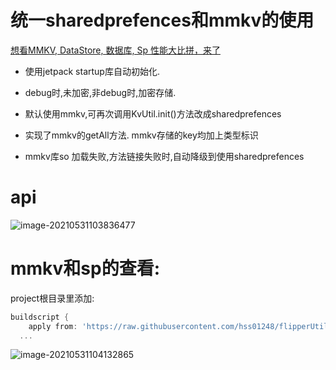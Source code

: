 #  统一sharedprefences和mmkv的使用




[想看MMKV, DataStore, 数据库, Sp 性能大比拼，来了](https://mp.weixin.qq.com/s/vimX6bnJDkPbXAqVJCbbfw)

* 使用jetpack startup库自动初始化.

* debug时,未加密,非debug时,加密存储.
* 默认使用mmkv,可再次调用KvUtil.init()方法改成sharedprefences
* 实现了mmkv的getAll方法. mmkv存储的key均加上类型标识
* mmkv库so 加载失败,方法链接失败时,自动降级到使用sharedprefences



# api







![image-20210531103836477](https://gitee.com/hss012489/picbed/raw/master/picgo/1622428723009-image-20210531103836477.jpg)





# mmkv和sp的查看:

project根目录里添加:

```groovy
buildscript {
    apply from: 'https://raw.githubusercontent.com/hss01248/flipperUtil/master/remote2.gradle'
  ...
```



![image-20210531104132865](https://gitee.com/hss012489/picbed/raw/master/picgo/1622428892902-image-20210531104132865.jpg)
